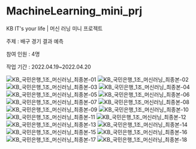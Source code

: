 # MachineLearning_mini_prj
KB IT's your life | 머신 러닝 미니 프로젝트

주제 : 배구 경기 결과 예측

참여 인원 : 4명

작업 기간 : 2022.04.19~2022.04.20


![KB_국민은행_1조_머신러닝_최종본-01](https://user-images.githubusercontent.com/53815335/164894806-be9a3a5d-a478-481e-b4b2-6574675a4280.png)
![KB_국민은행_1조_머신러닝_최종본-02](https://user-images.githubusercontent.com/53815335/164894811-bb09da44-1268-4dc2-a4aa-c79b1676fcc1.png)
![KB_국민은행_1조_머신러닝_최종본-03](https://user-images.githubusercontent.com/53815335/164894812-87c92ab5-69a4-42ff-a232-b5846ba30812.png)
![KB_국민은행_1조_머신러닝_최종본-04](https://user-images.githubusercontent.com/53815335/164894813-a9a35bb3-9a17-471a-b979-9335cd937231.png)
![KB_국민은행_1조_머신러닝_최종본-05](https://user-images.githubusercontent.com/53815335/164894814-20b84400-c5ea-4a07-ab06-3fb19cad650c.png)
![KB_국민은행_1조_머신러닝_최종본-06](https://user-images.githubusercontent.com/53815335/164894815-deadc6b8-63d5-4c1c-993e-90764a6c9e6f.png)
![KB_국민은행_1조_머신러닝_최종본-07](https://user-images.githubusercontent.com/53815335/164894818-5a0f98ad-bd0c-4072-a032-c55b7ffa43e8.png)
![KB_국민은행_1조_머신러닝_최종본-08](https://user-images.githubusercontent.com/53815335/164894819-1931fc1b-4641-45a2-8f3c-c3c920adc90f.png)
![KB_국민은행_1조_머신러닝_최종본-09](https://user-images.githubusercontent.com/53815335/164894820-31e0658a-ee89-45c9-8dd1-aac393d7017b.png)
![KB_국민은행_1조_머신러닝_최종본-10](https://user-images.githubusercontent.com/53815335/164894821-c37b52f4-e824-4e46-a7e9-51be58b9ad8a.png)
![KB_국민은행_1조_머신러닝_최종본-11](https://user-images.githubusercontent.com/53815335/164894822-21a19963-08f0-4dbb-8bbe-82a876058b34.png)
![KB_국민은행_1조_머신러닝_최종본-12](https://user-images.githubusercontent.com/53815335/164894823-947da531-83d2-4811-97f8-7b3fd01d7278.png)
![KB_국민은행_1조_머신러닝_최종본-13](https://user-images.githubusercontent.com/53815335/164894824-69fa1f20-23ac-4f22-95c7-9da70ad4fbfc.png)
![KB_국민은행_1조_머신러닝_최종본-14](https://user-images.githubusercontent.com/53815335/164894826-7d5ad0d2-2793-493b-9d60-342f8a3725f2.png)
![KB_국민은행_1조_머신러닝_최종본-15](https://user-images.githubusercontent.com/53815335/164894828-e7ffae33-b4b8-4457-9299-dc981613e6a9.png)
![KB_국민은행_1조_머신러닝_최종본-16](https://user-images.githubusercontent.com/53815335/164894829-448ded43-4046-4029-bd99-b3758266a063.png)
![KB_국민은행_1조_머신러닝_최종본-17](https://user-images.githubusercontent.com/53815335/164894832-0f172c5e-0641-4336-bc61-5fe797513486.png)
![KB_국민은행_1조_머신러닝_최종본-18](https://user-images.githubusercontent.com/53815335/164894833-ecac05cf-85b8-4864-be56-96e6b74aae47.png)
